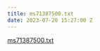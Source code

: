 ```yaml
---
title: ms71387500.txt
date: 2023-07-20 15:27:00 Z
---
```


[ms71387500.txt](/uploads/ms71387500.txt)